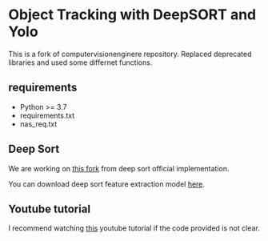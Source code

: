 # Object Tracking with DeepSORT and Yolo

This is a fork of computervisionenginere repository. Replaced deprecated libraries and used some differnet functions.

## requirements

- Python >= 3.7
- requirements.txt
- nas_req.txt

## Deep Sort

We are working on [this fork](https://github.com/Charitonos/deep_sort.git) from deep sort official implementation.

You can download deep sort feature extraction model [here](https://drive.google.com/open?id=18fKzfqnqhqW3s9zwsCbnVJ5XF2JFeqMp).

## Youtube tutorial

I recommend watching [this](htts://youtube.com/watch?v=jIRRuGN0j5E) youtube tutorial if the code provided is not clear.


